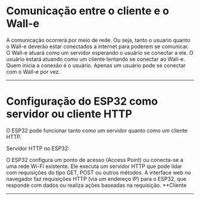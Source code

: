 # Comunicação entre o cliente e o Wall-e

A comunicação ocorrerá por meio de rede. Ou seja, tanto o usuario quanto o Wall-e deverão estar conectados a internet para poderem se comunicar. O Wall-e atuará como um servidor esperando o usuário se conectar a ele. O usuário estará atuando como um cliente tentando se conectar ao Wall-e. Quem inicia a conexão é o usuário. Apenas um usuário pode se conectar com o Wall-e por vez.

---

# Configuração do ESP32 como servidor ou cliente HTTP
O ESP32 pode funcionar tanto como um servidor quanto como um cliente HTTP.

Servidor HTTP no ESP32:

O ESP32 configura um ponto de acesso (Access Point) ou conecta-se a uma rede Wi-Fi existente.
Ele executa um servidor HTTP que pode lidar com requisições do tipo GET, POST ou outros métodos.
A interface web no navegador faz requisições HTTP (via um endereço IP) para o ESP32, que responde com dados ou realiza ações baseadas na requisição.
**Cliente

---

